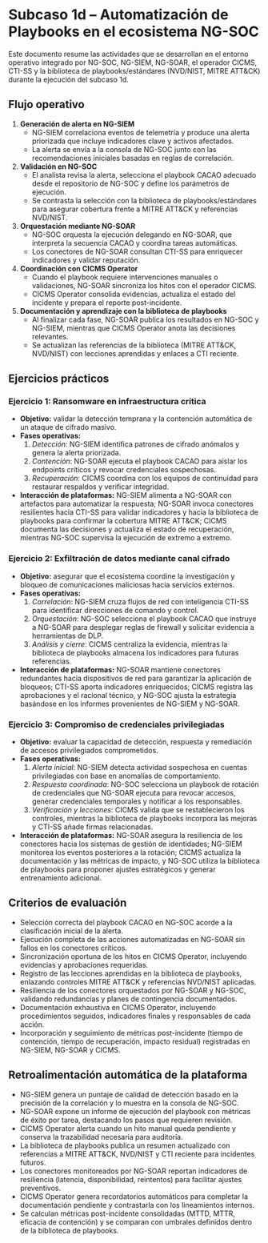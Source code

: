 # Subcaso 1d – Automatización de Playbooks en el ecosistema NG-SOC

Este documento resume las actividades que se desarrollan en el entorno operativo integrado por NG-SOC, NG-SIEM, NG-SOAR, el operador CICMS, CTI-SS y la biblioteca de playbooks/estándares (NVD/NIST, MITRE ATT&CK) durante la ejecución del subcaso 1d.

## Flujo operativo
1. **Generación de alerta en NG-SIEM**
   - NG-SIEM correlaciona eventos de telemetría y produce una alerta priorizada que incluye indicadores clave y activos afectados.
   - La alerta se envía a la consola de NG-SOC junto con las recomendaciones iniciales basadas en reglas de correlación.
2. **Validación en NG-SOC**
   - El analista revisa la alerta, selecciona el playbook CACAO adecuado desde el repositorio de NG-SOC y define los parámetros de ejecución.
   - Se contrasta la selección con la biblioteca de playbooks/estándares para asegurar cobertura frente a MITRE ATT&CK y referencias NVD/NIST.
3. **Orquestación mediante NG-SOAR**
   - NG-SOC orquesta la ejecución delegando en NG-SOAR, que interpreta la secuencia CACAO y coordina tareas automáticas.
   - Los conectores de NG-SOAR consultan CTI-SS para enriquecer indicadores y validar reputación.
4. **Coordinación con CICMS Operator**
   - Cuando el playbook requiere intervenciones manuales o validaciones, NG-SOAR sincroniza los hitos con el operador CICMS.
   - CICMS Operator consolida evidencias, actualiza el estado del incidente y prepara el reporte post-incidente.
5. **Documentación y aprendizaje con la biblioteca de playbooks**
   - Al finalizar cada fase, NG-SOAR publica los resultados en NG-SOC y NG-SIEM, mientras que CICMS Operator anota las decisiones relevantes.
   - Se actualizan las referencias de la biblioteca (MITRE ATT&CK, NVD/NIST) con lecciones aprendidas y enlaces a CTI reciente.

## Ejercicios prácticos
### Ejercicio 1: Ransomware en infraestructura crítica
- **Objetivo:** validar la detección temprana y la contención automática de un ataque de cifrado masivo.
- **Fases operativas:**
  1. *Detección*: NG-SIEM identifica patrones de cifrado anómalos y genera la alerta priorizada.
  2. *Contención*: NG-SOAR ejecuta el playbook CACAO para aislar los endpoints críticos y revocar credenciales sospechosas.
  3. *Recuperación*: CICMS coordina con los equipos de continuidad para restaurar respaldos y verificar integridad.
- **Interacción de plataformas:** NG-SIEM alimenta a NG-SOAR con artefactos para automatizar la respuesta; NG-SOAR invoca conectores resilientes hacia CTI-SS para validar indicadores y hacia la biblioteca de playbooks para confirmar la cobertura MITRE ATT&CK; CICMS documenta las decisiones y actualiza el estado de recuperación, mientras NG-SOC supervisa la ejecución de extremo a extremo.

### Ejercicio 2: Exfiltración de datos mediante canal cifrado
- **Objetivo:** asegurar que el ecosistema coordine la investigación y bloqueo de comunicaciones maliciosas hacia servicios externos.
- **Fases operativas:**
  1. *Correlación*: NG-SIEM cruza flujos de red con inteligencia CTI-SS para identificar direcciones de comando y control.
  2. *Orquestación*: NG-SOC selecciona el playbook CACAO que instruye a NG-SOAR para desplegar reglas de firewall y solicitar evidencia a herramientas de DLP.
  3. *Análisis y cierre*: CICMS centraliza la evidencia, mientras la biblioteca de playbooks almacena los indicadores para futuras referencias.
- **Interacción de plataformas:** NG-SOAR mantiene conectores redundantes hacia dispositivos de red para garantizar la aplicación de bloqueos; CTI-SS aporta indicadores enriquecidos; CICMS registra las aprobaciones y el racional técnico, y NG-SOC ajusta la estrategia basándose en los informes provenientes de NG-SIEM y NG-SOAR.

### Ejercicio 3: Compromiso de credenciales privilegiadas
- **Objetivo:** evaluar la capacidad de detección, respuesta y remediación de accesos privilegiados comprometidos.
- **Fases operativas:**
  1. *Alerta inicial*: NG-SIEM detecta actividad sospechosa en cuentas privilegiadas con base en anomalías de comportamiento.
  2. *Respuesta coordinada*: NG-SOC selecciona un playbook de rotación de credenciales que NG-SOAR ejecuta para revocar accesos, generar credenciales temporales y notificar a los responsables.
  3. *Verificación y lecciones*: CICMS valida que se restablecieron los controles, mientras la biblioteca de playbooks incorpora las mejoras y CTI-SS añade firmas relacionadas.
- **Interacción de plataformas:** NG-SOAR asegura la resiliencia de los conectores hacia los sistemas de gestión de identidades; NG-SIEM monitorea los eventos posteriores a la rotación; CICMS actualiza la documentación y las métricas de impacto, y NG-SOC utiliza la biblioteca de playbooks para proponer ajustes estratégicos y generar entrenamiento adicional.

## Criterios de evaluación
- Selección correcta del playbook CACAO en NG-SOC acorde a la clasificación inicial de la alerta.
- Ejecución completa de las acciones automatizadas en NG-SOAR sin fallos en los conectores críticos.
- Sincronización oportuna de los hitos en CICMS Operator, incluyendo evidencias y aprobaciones requeridas.
- Registro de las lecciones aprendidas en la biblioteca de playbooks, enlazando controles MITRE ATT&CK y referencias NVD/NIST aplicadas.
- Resiliencia de los conectores orquestados por NG-SOAR y NG-SOC, validando redundancias y planes de contingencia documentados.
- Documentación exhaustiva en CICMS Operator, incluyendo procedimientos seguidos, indicadores finales y responsables de cada acción.
- Incorporación y seguimiento de métricas post-incidente (tiempo de contención, tiempo de recuperación, impacto residual) registradas en NG-SIEM, NG-SOAR y CICMS.

## Retroalimentación automática de la plataforma
- NG-SIEM genera un puntaje de calidad de detección basado en la precisión de la correlación y lo muestra en la consola de NG-SOC.
- NG-SOAR expone un informe de ejecución del playbook con métricas de éxito por tarea, destacando los pasos que requieren revisión.
- CICMS Operator alerta cuando un hito manual queda pendiente y conserva la trazabilidad necesaria para auditoría.
- La biblioteca de playbooks publica un resumen actualizado con referencias a MITRE ATT&CK, NVD/NIST y CTI reciente para incidentes futuros.
- Los conectores monitoreados por NG-SOAR reportan indicadores de resiliencia (latencia, disponibilidad, reintentos) para facilitar ajustes preventivos.
- CICMS Operator genera recordatorios automáticos para completar la documentación pendiente y contrastarla con los lineamientos internos.
- Se calculan métricas post-incidente consolidadas (MTTD, MTTR, eficacia de contención) y se comparan con umbrales definidos dentro de la biblioteca de playbooks.
